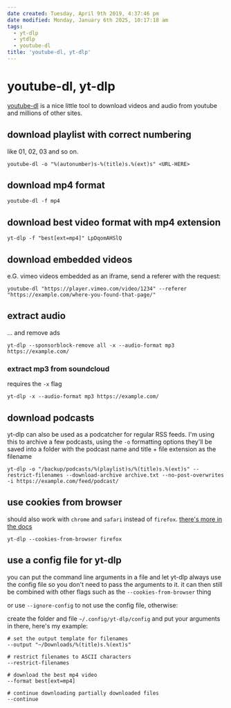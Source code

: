```yaml
---
date created: Tuesday, April 9th 2019, 4:37:46 pm
date modified: Monday, January 6th 2025, 10:17:18 am
tags:
  - yt-dlp
  - ytdlp
  - youtube-dl
title: 'youtube-dl, yt-dlp'
---
```


# youtube-dl, yt-dlp

[youtube-dl](https://ytdl-org.github.io/youtube-dl/) is a nice little tool to download videos and audio from youtube and millions of other sites.

## download playlist with correct numbering

like 01, 02, 03 and so on.

```shell
youtube-dl -o "%(autonumber)s-%(title)s.%(ext)s" <URL-HERE>
```

## download mp4 format

```shell
youtube-dl -f mp4
```

## download best video format with mp4 extension

```shell
yt-dlp -f "best[ext=mp4]" LpDqomAHSlQ
```

## download embedded videos

e.G. vimeo videos embedded as an iframe, send a referer with the request:

```
youtube-dl "https://player.vimeo.com/video/1234" --referer "https://example.com/where-you-found-that-page/"
```

## extract audio

... and remove ads

```shell
yt-dlp --sponsorblock-remove all -x --audio-format mp3 https://example.com/
```

### extract mp3 from soundcloud

requires the `-x` flag

```shell
yt-dlp -x --audio-format mp3 https://example.com/
```

## download podcasts

yt-dlp can also be used as a podcatcher for regular RSS feeds. I'm using this to archive a few podcasts, using the `-o` formatting options they'll be saved into a folder with the podcast name and title + file extension as the filename

```shell
yt-dlp -o "/backup/podcasts/%(playlist)s/%(title)s.%(ext)s" --restrict-filenames --download-archive archive.txt --no-post-overwrites -i https://example.com/feed/podcast/
```

## use cookies from browser

should also work with `chrome` and `safari` instead of `firefox`. [there's more in the docs](https://github.com/yt-dlp/yt-dlp/wiki/FAQ#how-do-i-pass-cookies-to-yt-dlp)

```shell
yt-dlp --cookies-from-browser firefox
```

## use a config file for yt-dlp

you can put the command line arguments in a file and let yt-dlp always use the config file so you don't need to pass the arguments to it. it can then still be combined with other flags such as the `--cookies-from-browser` thing

or use `--ignore-config` to not use the config file, otherwise:

create the folder and file `~/.config/yt-dlp/config` and put your arguments in there, here's my example:

```
# set the output template for filenames
--output "~/Downloads/%(title)s.%(ext)s"

# restrict filenames to ASCII characters
--restrict-filenames

# download the best mp4 video
--format best[ext=mp4]

# continue downloading partially downloaded files
--continue
```
